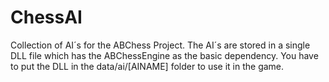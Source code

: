 ChessAI
=======

Collection of AI´s for the ABChess Project. The AI´s are stored in a single DLL file which has the ABChessEngine as the basic dependency. You have to put the DLL in the data/ai/[AINAME] folder to use it in the game.
